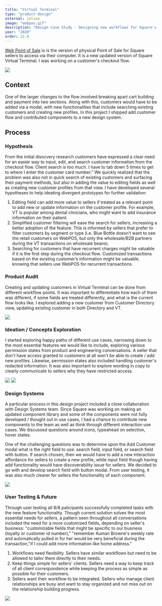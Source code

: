 ```yaml
---
title: "Virtual Terminal"
type: "product-design"
external: inline 
image: "webpos.gif"
description: "Design Case Study · Designing new workflows for Square's web point of sale · Square"
year: "2020"
order: 22.0
---
```


[Web Point of Sale](https://open.nytimes.com/building-a-text-editor-for-a-digital-first-newsroom-f1cb8367fc21) is is the version of physical Point of Sale for Square sellers to access via their computer. It is a new updated version of Square Virtual Terminal. I was working on a customer's checkout flow.

![](/imgs/webpos.gif)

## Context

One of the larger changes to the flow involved breaking apart cart building and payment into two sections. Along with this, customers would have to be added via a modal, with new functionalities that include searching existing customers and creating new profiles. In this project I shipped add customer flow and contributed components to a new design system.

## Process

### Hypothesis

From the initial disocvery research customers have expressed a clear need for an easier way to input, edit, and search customer information from the checkout flow. Client search is too much. I have to tab down 5 times to get to where I enter the customer card number." We quickly realized that the problem was also not in quick search of existing customers and surfacing their payment methods, but also in adding the value to editing fields as well as creating new customer profiles from that view. I have developed several hypotheses to help ideating divergent prototypes for further validation:

1.  Editing field can add more value to sellers if treated as a relevant point to add new or update information on the customer profile. For example, VT is popular among dental clinicians, who might want to add insurance information on their patient.
2.  Simplified customer filtering will ease the search for sellers, increasing a better adoption of the feature. This is informed by sellers that prefer to filter customers by segment or type (i.e. Blue Bottle doesn’t want to see the retail customers on WebPOS, but only the wholesale/B2B partners during the VT transactions on wholesale beans).
3.  Searching for customers that have recurrent charges might be valuable if it is the first step during the checkout flow. Customized transactions based on the existing customer’s information might be valuable. knowing that sellers use WebPOS for recurrent transactions.

### Product Audit

Creating and updating customers in Virtual Terminal can be done from different workflow points. It was important to differentiate how each of them was different, if some fields are treated differently, and what is the current flow looks like. I explored adding a new customer from Customer Directory view, updating existing customer in both Directory and VT.

![](/imgs/webpos_1.png)

### Ideation / Concepts Exploration

I started exploring happy paths of different use cases, narrowing down to the most essential features we would like to include, exploring various permission states from product and engineering conversations. A seller that don't have access granted to customers at all won't be able to create / add new profiles. Likewise, permission states also included handling customer's redacted information. It was also important to explore wording in copy to clearly communicate to sellers why they have restricted access.

![](/imgs/webpos_2.png) ![](/imgs/webpos_3.png)

### Design Systems

A particular process in this design project included a close collaboration with Design Systems team. Since Square was working on making an updated component library and some of the components were not fully developed / thought out in use cases, I had a chance to contribute new components to the team as well as think through different interaction use cases. We discussed questions around icons, typeahead on selection, hover states.

One of the challenging questions was to determine upon the Add Customer modal what is the right field to use: search field, input field, or search field with button. If search chosen, then we would have to add a new interaction affordance for sellers to create a new profile, while input field though having add functionality would have discoverability issue for sellers. We decided to go with and develop search field with button modal. From user testing, it was also much clearer for sellers the functionality of each component.

![](/imgs/webpos_4.png)

### User Testing & Future

Through user testing all 8/8 paticipants successfully completed tasks with the new feature functionality. Though current solution solves the most essential needs for sellers, a pattern seen throughout all conversations included the need for a more customized fields, depending on seller's business: "customizable fields that might be specific to our business (loyalty or customer id number)," "remember Auman Browne's weekly rate and automatically pulled in for her would be very beneficial during the transaction,"if I could add more information like home address."

1.  Workflows need flexibility. Sellers have similar workflows but need to be allowed to tailor them directly to their needs.
2.  Keep things simple for sellers' clients. Sellers need a way to keep track of all client correspondence while keeping the process as simple as possible for their customers.
3.  Sellers want their workflow to be integrated. Sellers who manage client relationships are busy and want to stay organized and not miss out on the relationship building progress.

![](/imgs/webpos_6.png)